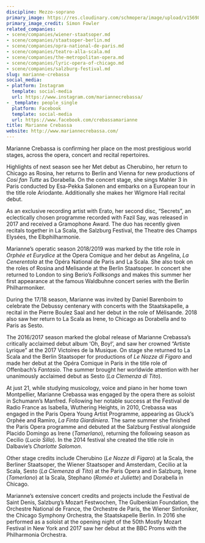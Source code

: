 ```yaml
---
discipline: Mezzo-soprano
primary_image: https://res.cloudinary.com/schmopera/image/upload/v1569890528/media/2019/10/1R3A2958_Marianne_Crebassa_Simon_Fowler_cpqbvb.jpg
primary_image_credit: Simon Fowler
related_companies:
- scene/companies/wiener-staatsoper.md
- scene/companies/staatsoper-berlin.md
- scene/companies/opra-national-de-paris.md
- scene/companies/teatro-alla-scala.md
- scene/companies/the-metropolitan-opera.md
- scene/companies/lyric-opera-of-chicago.md
- scene/companies/salzburg-festival.md
slug: marianne-crebassa
social_media:
- platform: Instagram
  template: social-media
  url: https://www.instagram.com/mariannecrebassa/
- _template: people_single
  platform: Facebook
  template: social-media
  url: https://www.facebook.com/crebassamarianne
title: Marianne Crebassa
website: http://www.mariannecrebassa.com/
---
```

Marianne Crebassa is confirming her place on the most prestigious world stages, across the opera, concert and recital repertoires.   

Highlights of next season see her Met debut as Cherubino, her return to Chicago as Rosina, her returns to Berlin and Vienna for new productions of _Cosi fan Tutte_ as Dorabella. On the concert stage, she sings Mahler 3 in Paris conducted by Esa-Pekka Salonen and embarks on a European tour in the title role Ariodante.  Additionally she makes her Wigmore Hall recital debut.    

As an exclusive recording artist with Erato, her second disc, “Secrets”, an eclectically chosen programme recorded with Fazil Say, was released in 2017 and received a Gramophone Award.   The duo has recently given recitals together in La Scala, the Salzburg Festival, the Theatre des Champs Elysées, the Elbphilharmonie.

Marianne’s operatic season 2018/2019 was marked by the title role in _Orphée et Eurydice_ at the Opera Comique and her debut as Angelina, _La Cenerentola_ at the Opéra National de Paris and La Scala.  She also took on the roles of Rosina and Melisande at the Berlin Staatsoper.  In concert she returned to London to sing Berio’s _Follksongs_ and makes this summer her first appearance at the famous Waldbuhne concert series with the Berlin Philharmoniker.

During the 17/18 season, Marianne was invited by Daniel Barenboim to celebrate the Debussy centenary with concerts with the Staatskapelle, a recital in the Pierre Boulez Saal and her debut in the role of Mélisande. 2018 also saw her return to La Scala as Irene, to Chicago as Dorabella and to Paris as Sesto.

The 2016/2017 season marked the global release of Marianne Crebassa’s critically acclaimed debut album ‘Oh, Boy!’, and saw her crowned “Artiste Lyrique” at the 2017 Victoires de la Musique. On stage she returned to La Scala and the Berlin Staatsoper for productions of _Le Nozze di Figaro_ and made her debut at the Opéra Comique in Paris in the title role of Offenbach’s _Fantasio_.  The summer brought her worldwide attention with her unanimously acclaimed debut as Sesto (_La Clemenza di Tito_).

At just 21, while studying musicology, voice and piano in her home town Montpellier, Marianne Crebassa was engaged by the opera there as soloist in Schumann’s Manfred. Following her notable success at the Festival de Radio France as Isabella, Wuthering Heights, in 2010, Crebassa was engaged in the Paris Opera Young Artist Programme, appearing as Gluck’s Orphée and Ramiro, _La Finta Giardiniera_. The same summer she finished the Paris Opera programme and debuted at the Salzburg Festival alongside Placido Domingo as Irene (_Tamerlano_), returning the following season as Cecilio (_Lucio Silla_). In the 2014 festival she created the title role in Dalbavie’s _Charlotte Salomon_.

 Other stage credits include Cherubino (_Le Nozze di Figaro_) at la Scala, the Berliner Staatsoper, the Wiener Staatsoper and  Amsterdam, Cecilio at la Scala, Sesto (_La Clemenza di Tito_) at the Paris Opera and in Salzburg, Irene (_Tamerlano_) at la Scala, Stephano (_Roméo et Juliette_) and Dorabella in Chicago.

Marianne’s extensive concert credits and projects include the Festival de Saint Denis, Salzburg’s Mozart Festwochen, The Gulbenkian Foundation, the Orchestre National de France, the Orchestre de Paris, the Wiener Sinfoniker, the Chicago Symphony Orchestra, the Staatskapelle Berlin. In 2016 she performed as a soloist at the opening night of the 50th Mostly Mozart Festival in New York and 2017 saw her debut at the BBC Proms with the Philharmonia Orchestra.